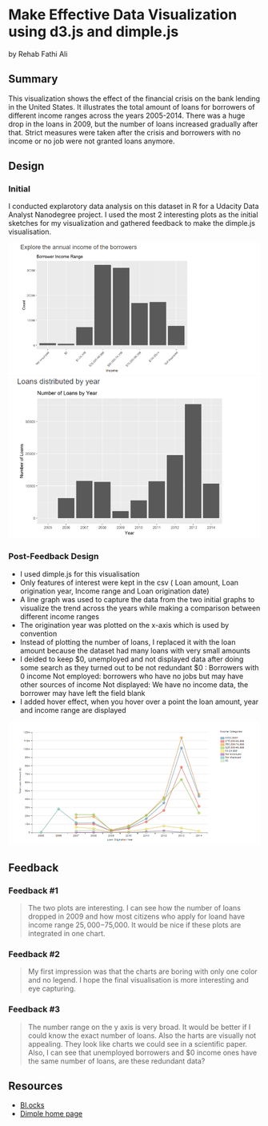 # Make Effective Data Visualization using d3.js and dimple.js
by Rehab Fathi Ali

## Summary

This visualization shows the effect of the financial crisis on the bank lending in the United States. It illustrates the total amount of loans for borrowers of different income ranges across the years 2005-2014. There was a huge drop in the loans in 2009, but the number of loans increased gradually after that. Strict measures were taken after the crisis and borrowers with no income or no job were not granted loans anymore.

## Design

### Initial

I conducted explarotory data analysis on this dataset in R for a Udacity Data Analyst Nanodegree project. I used the most 2 interesting plots as the initial sketches for my visualization and gathered feedback to make the dimple.js visualisation.

![Initial Sketch1](Initial1.png)
![Initial Sketch2](Initial2.png)

### Post-Feedback Design
- I used dimple.js for this visualisation
- Only features of interest were kept in the csv ( Loan amount, Loan origination year, Income range and Loan origination date)
- A line graph was used to capture the data from the two initial graphs to visualize the trend across the years while making a comparison between different income ranges
- The origination year was plotted on the x-axis which is used by convention
- Instead of plotting the number of loans, I replaced it with the loan amount because the dataset had many loans with very small amounts
- I deided to keep $0, unemployed and not displayed data after doing some search as they turned out to be not redundant
$0 : Borrowers with 0 income
Not employed: borrowers who have no jobs but may have other sources of income
Not displayed: We have no income data, the borrower may have left the field blank
- I added hover effect, when you hover over a point the loan amount, year and income range are displayed

![Final_chart](Final.png)

## Feedback
### Feedback #1
> The two plots are interesting. I can see how the number of loans dropped in 2009 and how most citizens who apply for loand have income range $25,000-$75,000. It would be nice if these plots are integrated in one chart.

### Feedback #2
> My first impression was that the charts are boring with only one color and no legend. I hope the final visualisation is more interesting and eye capturing.

### Feedback #3
> The number range on the y axis is very broad. It would be better if I could know the exact number of loans. Also the harts are visually not appealing. They look like charts we could see in a scientific paper. Also, I can see that unemployed borrowers and $0 income ones have the same number of loans, are these redundant data?

## Resources

* [Bl.ocks](http://bl.ocks.org/)
* [Dimple home page](http://dimplejs.org/)
